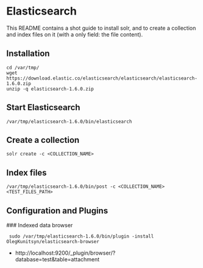 # Elasticsearch

This README contains a shot guide to install solr, and to create a collection and index files on it (with a only field: the file content).

## Installation

```
cd /var/tmp/
wget https://download.elastic.co/elasticsearch/elasticsearch/elasticsearch-1.6.0.zip
unzip -q elasticsearch-1.6.0.zip
```

## Start Elasticsearch
```
/var/tmp/elasticsearch-1.6.0/bin/elasticsearch
```

## Create a collection
```
solr create -c <COLLECTION_NAME>
```
## Index files
```
/var/tmp/elasticsearch-1.6.0/bin/post -c <COLLECTION_NAME> <TEST_FILES_PATH>
```

## Configuration and Plugins

### Indexed data browser
```
 sudo /var/tmp/elasticsearch-1.6.0/bin/plugin -install OlegKunitsyn/elasticsearch-browser
```
 
* http://localhost:9200/_plugin/browser/?database=test&table=attachment
